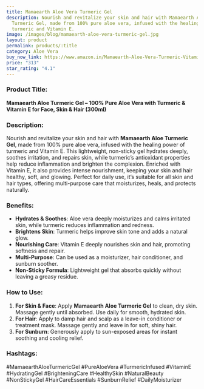```yaml
---
title: Mamaearth Aloe Vera Turmeric Gel
description: Nourish and revitalize your skin and hair with Mamaearth Aloe
  Turmeric Gel, made from 100% pure aloe vera, infused with the healing power of
  turmeric and Vitamin E.
image: /images/blog/mamaearth-aloe-vera-turmeric-gel.jpg
layout: product
permalink: products/:title
category: Aloe Vera
buy_now_link: https://www.amazon.in/Mamaearth-Aloe-Vera-Turmeric-Vitamin/dp/B07VL4MYJ2/ref=sr_1_19?crid=1XMIOQ4WPBG6X&tag=m0150-21
price: "313"
star_rating: "4.1"
---
```

### Product Title:
**Mamaearth Aloe Turmeric Gel – 100% Pure Aloe Vera with Turmeric & Vitamin E for Face, Skin & Hair (300ml)**

### Description:
Nourish and revitalize your skin and hair with **Mamaearth Aloe Turmeric Gel**, made from 100% pure aloe vera, infused with the healing power of turmeric and Vitamin E. This lightweight, non-sticky gel hydrates deeply, soothes irritation, and repairs skin, while turmeric’s antioxidant properties help reduce inflammation and brighten the complexion. Enriched with Vitamin E, it also provides intense nourishment, keeping your skin and hair healthy, soft, and glowing. Perfect for daily use, it’s suitable for all skin and hair types, offering multi-purpose care that moisturizes, heals, and protects naturally.

### Benefits:
- **Hydrates & Soothes**: Aloe vera deeply moisturizes and calms irritated skin, while turmeric reduces inflammation and redness.
- **Brightens Skin**: Turmeric helps improve skin tone and adds a natural glow.
- **Nourishing Care**: Vitamin E deeply nourishes skin and hair, promoting softness and repair.
- **Multi-Purpose**: Can be used as a moisturizer, hair conditioner, and sunburn soother.
- **Non-Sticky Formula**: Lightweight gel that absorbs quickly without leaving a greasy residue.

### How to Use:
1. **For Skin & Face**: Apply **Mamaearth Aloe Turmeric Gel** to clean, dry skin. Massage gently until absorbed. Use daily for smooth, hydrated skin.
2. **For Hair**: Apply to damp hair and scalp as a leave-in conditioner or treatment mask. Massage gently and leave in for soft, shiny hair.
3. **For Sunburn**: Generously apply to sun-exposed areas for instant soothing and cooling relief.

### Hashtags:
#MamaearthAloeTurmericGel #PureAloeVera #TurmericInfused #VitaminE #HydratingGel #BrighteningCare #HealthySkin #NaturalBeauty #NonStickyGel #HairCareEssentials #SunburnRelief #DailyMoisturizer
